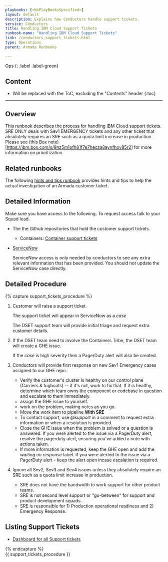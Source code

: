```yaml
---
playbooks: [<NoPlayBooksSpecified>]
layout: default
description: Explains how Conductors handle support tickets.
service: Conductors
title: Handling IBM Cloud Support Tickets
runbook-name: "Handling IBM Cloud Support Tickets"
link: /conductors_support_tickets.html
type: Operations
parent: Armada Runbooks

---
```


Ops
{: .label .label-green}

## Content

* Will be replaced with the ToC, excluding the "Contents" header
{:toc}

---

## Overview

This runbook describes the process for handling IBM Cloud support tickets.  SRE ONLY deals with Sev1 EMERGENCY tickets and any other ticket that absolutely requires an SRE such as a quota limit increase in production.  Please see (this Box note)[https://ibm.box.com/s/9nz5m1ofh81f7e7hecza8aynfhov85r2] for more information on prioritization.

## Related runbooks

The following [hints and tips runbook] provides hints and tips to help the actual investigation of an Armada customer ticket.

## Detailed Information

Make sure you have access to the following.
To request access talk to your Squad lead.

- The the Github repositories that hold
the customer support tickets.

  - Containers: [Container support tickets]

- [ServiceNow]

  ServiceNow access is only needed by conductors to see any extra relevant
  information that has been provided.
  You should not update the ServiceNow case directly.

## Detailed Procedure

{% capture support_tickets_procedure %}  
1. Customer will raise a support ticket.

   The support ticket will appear in ServiceNow as a _case_

   The DSET support team will provide initial triage and request extra customer details.

2. If the DSET team need to involve the Containers Tribe, the DSET team will create a GHE issue.

   If the _case_ is high severity then a PagerDuty alert will also be created.

3. Conductors will provide first response on new Sev1 Emergency cases assigned to our GHE repo.

   - Verify the customer's cluster is healthy on our control plane (Carriers & tugboats) -- if it's not, work to fix that.  If it is healthy, determine which team owns the component or codebase in question and escalate to them immediately.
   - assign the GHE issue to yourself.
   - work on the problem, making notes as you go.
   - Move the work item to pipeline __With SRE__
   - To contact support, use _@support_ in a comment to request extra information or when a resolution is provided.
   - Close the GHE issue when the problem is solved or a question is answered. If you were alerted to the issue via a PagerDuty alert, resolve the pagerduty alert, ensuring you've added a note with actions taken.
   - If more information is requested, keep the GHE open and add the _waiting on response_ label. If you were alerted to the issue via a PagerDuty alert - keep the alert open incase escalation is required.

5. Ignore all Sev2, Sev3 and Sev4 issues unless they absolutely require an SRE such as a quota limit increase in production.
   - SRE does not have the bandwidth to work support for other product teams.
   - SRE is not second level support or "go-between" for support and product development squads.
   - SRE is responsible for 1) Production operational readiness and 2) Emergency Response.

## Listing Support Tickets

- [Dashboard for all Support tickets]

[General Troubleshooting]: ./sre_contents.html

[ServiceNow]: https://watson.service-now.com/

[Container support tickets]: https://github.ibm.com/alchemy-containers/customer-tickets

[Dashboard for all Support tickets]: https://github.ibm.com/alchemy-containers/customer-tickets/issues#boards?repos=256465

[hints and tips runbook]: ./conductors_support_tickets_hints_and_tips.html

{% endcapture %}  
{{ support_tickets_procedure }}
